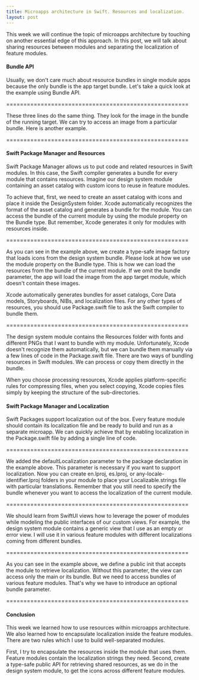 ```yaml
---
title: Microapps architecture in Swift. Resources and localization.
layout: post
---
```


This week we will continue the topic of microapps architecture by touching on another essential edge of this approach. In this post, we will talk about sharing resources between modules and separating the localization of feature modules.

#### Bundle API
Usually, we don't care much about resource bundles in single module apps because the only bundle is the app target bundle. Let's take a quick look at the example using Bundle API.

=====================================================

These three lines do the same thing. They look for the image in the bundle of the running target. We can try to access an image from a particular bundle. Here is another example.

=====================================================

#### Swift Package Manager and Resources
Swift Package Manager allows us to put code and related resources in Swift modules. In this case, the Swift compiler generates a bundle for every module that contains resources. Imagine our design system module containing an asset catalog with custom icons to reuse in feature modules.

To achieve that, first, we need to create an asset catalog with icons and place it inside the DesignSystem folder. Xcode automatically recognizes the format of the asset catalog and generates a bundle for the module. You can access the bundle of the current module by using the module property on the Bundle type. But remember, Xcode generates it only for modules with resources inside. 

=====================================================

As you can see in the example above, we create a type-safe image factory that loads icons from the design system bundle. Please look at how we use the module property on the Bundle type. This is how we can load the resources from the bundle of the current module. If we omit the bundle parameter, the app will load the image from the app target module, which doesn't contain these images.

Xcode automatically generates bundles for asset catalogs, Core Data models, Storyboards, NIBs, and localization files. For any other types of resources, you should use Package.swift file to ask the Swift compiler to bundle them.

=====================================================

The design system module contains the Resources folder with fonts and different PNGs that I want to bundle with my module. Unfortunately, Xcode doesn't recognize them automatically, but we can bundle them manually via a few lines of code in the Package.swift file. There are two ways of bundling resources in Swift modules. We can process or copy them directly in the bundle.

When you choose processing resources, Xcode applies platform-specific rules for compressing files, when you select copying, Xcode copies files simply by keeping the structure of the sub-directories.

#### Swift Package Manager and Localization
Swift Packages support localization out of the box. Every feature module should contain its localization file and be ready to build and run as a separate microapp. We can quickly achieve that by enabling localization in the Package.swift file by adding a single line of code.

=====================================================

We added the defaultLocalization parameter to the package declaration in the example above. This parameter is necessary if you want to support localization. Now you can create en.lproj, es.lproj, or any-locale-identifier.lproj folders in your module to place your Localizable.strings file with particular translations. Remember that you still need to specify the bundle whenever you want to access the localization of the current module.

=====================================================

We should learn from SwiftUI views how to leverage the power of modules while modeling the public interfaces of our custom views. For example, the design system module contains a generic view that I use as an empty or error view. I will use it in various feature modules with different localizations coming from different bundles.

=====================================================

As you can see in the example above, we define a public init that accepts the module to retrieve localization. Without this parameter, the view can access only the main or its bundle. But we need to access bundles of various feature modules. That's why we have to introduce an optional bundle parameter.

=====================================================

#### Conclusion
This week we learned how to use resources within microapps architecture. We also learned how to encapsulate localization inside the feature modules. There are two rules which I use to build well-separated modules.

First, I try to encapsulate the resources inside the module that uses them. Feature modules contain the localization strings they need. Second, create a type-safe public API for retrieving shared resources, as we do in the design system module, to get the icons across different feature modules.

